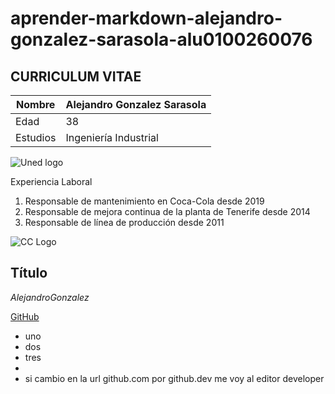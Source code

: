 # aprender-markdown-alejandro-gonzalez-sarasola-alu0100260076

## CURRICULUM VITAE

Nombre | Alejandro Gonzalez Sarasola
-------|--------
Edad | 38
Estudios | Ingeniería Industrial

![Uned logo](http://portal.uned.es/NUEVOWEB/IMAGENES/logo_uned.gif)

Experiencia Laboral
1. Responsable de mantenimiento en Coca-Cola desde 2019
2. Responsable de mejora continua de la planta de Tenerife desde 2014
3. Responsable de línea de producción desde 2011

![CC Logo](https://upload.wikimedia.org/wikipedia/commons/d/dd/Coca-Cola_logo_white.png)


## Título
*AlejandroGonzalez*

[GitHub](http://github.com)

* uno
* dos
* tres
* 
* si cambio en la url github.com por github.dev me voy al editor developer

